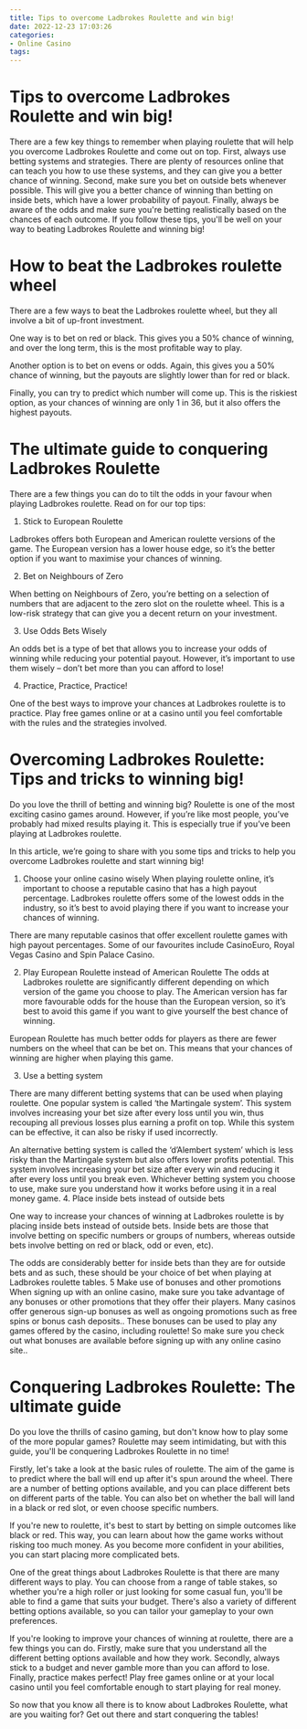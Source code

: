 ```yaml
---
title: Tips to overcome Ladbrokes Roulette and win big! 
date: 2022-12-23 17:03:26
categories:
- Online Casino
tags:
---
```



#  Tips to overcome Ladbrokes Roulette and win big! 

There are a few key things to remember when playing roulette that will help you overcome Ladbrokes Roulette and come out on top. First, always use betting systems and strategies. There are plenty of resources online that can teach you how to use these systems, and they can give you a better chance of winning. Second, make sure you bet on outside bets whenever possible. This will give you a better chance of winning than betting on inside bets, which have a lower probability of payout. Finally, always be aware of the odds and make sure you're betting realistically based on the chances of each outcome. If you follow these tips, you'll be well on your way to beating Ladbrokes Roulette and winning big!

#  How to beat the Ladbrokes roulette wheel 

There are a few ways to beat the Ladbrokes roulette wheel, but they all involve a bit of up-front investment.

One way is to bet on red or black. This gives you a 50% chance of winning, and over the long term, this is the most profitable way to play.

Another option is to bet on evens or odds. Again, this gives you a 50% chance of winning, but the payouts are slightly lower than for red or black.

Finally, you can try to predict which number will come up. This is the riskiest option, as your chances of winning are only 1 in 36, but it also offers the highest payouts.

#  The ultimate guide to conquering Ladbrokes Roulette 

There are a few things you can do to tilt the odds in your favour when playing Ladbrokes roulette. Read on for our top tips:

1. Stick to European Roulette

Ladbrokes offers both European and American roulette versions of the game. The European version has a lower house edge, so it’s the better option if you want to maximise your chances of winning.

2. Bet on Neighbours of Zero

When betting on Neighbours of Zero, you’re betting on a selection of numbers that are adjacent to the zero slot on the roulette wheel. This is a low-risk strategy that can give you a decent return on your investment.

3. Use Odds Bets Wisely

An odds bet is a type of bet that allows you to increase your odds of winning while reducing your potential payout. However, it’s important to use them wisely – don’t bet more than you can afford to lose!

4. Practice, Practice, Practice!

One of the best ways to improve your chances at Ladbrokes roulette is to practice. Play free games online or at a casino until you feel comfortable with the rules and the strategies involved.

#  Overcoming Ladbrokes Roulette: Tips and tricks to winning big! 

Do you love the thrill of betting and winning big? Roulette is one of the most exciting casino games around. However, if you’re like most people, you’ve probably had mixed results playing it. This is especially true if you’ve been playing at Ladbrokes roulette. 

In this article, we’re going to share with you some tips and tricks to help you overcome Ladbrokes roulette and start winning big! 

1. Choose your online casino wisely
When playing roulette online, it’s important to choose a reputable casino that has a high payout percentage. Ladbrokes roulette offers some of the lowest odds in the industry, so it’s best to avoid playing there if you want to increase your chances of winning. 

There are many reputable casinos that offer excellent roulette games with high payout percentages. Some of our favourites include CasinoEuro, Royal Vegas Casino and Spin Palace Casino. 

2. Play European Roulette instead of American Roulette
The odds at Ladbrokes roulette are significantly different depending on which version of the game you choose to play. The American version has far more favourable odds for the house than the European version, so it’s best to avoid this game if you want to give yourself the best chance of winning. 

European Roulette has much better odds for players as there are fewer numbers on the wheel that can be bet on. This means that your chances of winning are higher when playing this game. 

3. Use a betting system


There are many different betting systems that can be used when playing roulette. One popular system is called ‘the Martingale system’. This system involves increasing your bet size after every loss until you win, thus recouping all previous losses plus earning a profit on top. While this system can be effective, it can also be risky if used incorrectly. 

An alternative betting system is called the ‘d’Alembert system’ which is less risky than the Martingale system but also offers lower profits potential. This system involves increasing your bet size after every win and reducing it after every loss until you break even. Whichever betting system you choose to use, make sure you understand how it works before using it in a real money game. 
4. Place inside bets instead of outside bets

One way to increase your chances of winning at Ladbrokes roulette is by placing inside bets instead of outside bets. Inside bets are those that involve betting on specific numbers or groups of numbers, whereas outside bets involve betting on red or black, odd or even, etc). 

The odds are considerably better for inside bets than they are for outside bets and as such, these should be your choice of bet when playing at Ladbrokes roulette tables.  5 Make use of bonuses and other promotions When signing up with an online casino, make sure you take advantage of any bonuses or other promotions that they offer their players. Many casinos offer generous sign-up bonuses as well as ongoing promotions such as free spins or bonus cash deposits.. These bonuses can be used to play any games offered by the casino, including roulette! So make sure you check out what bonuses are available before signing up with any online casino site..

#  Conquering Ladbrokes Roulette: The ultimate guide

Do you love the thrills of casino gaming, but don't know how to play some of the more popular games? Roulette may seem intimidating, but with this guide, you'll be conquering Ladbrokes Roulette in no time!

Firstly, let's take a look at the basic rules of roulette. The aim of the game is to predict where the ball will end up after it's spun around the wheel. There are a number of betting options available, and you can place different bets on different parts of the table. You can also bet on whether the ball will land in a black or red slot, or even choose specific numbers.

If you're new to roulette, it's best to start by betting on simple outcomes like black or red. This way, you can learn about how the game works without risking too much money. As you become more confident in your abilities, you can start placing more complicated bets.

One of the great things about Ladbrokes Roulette is that there are many different ways to play. You can choose from a range of table stakes, so whether you're a high roller or just looking for some casual fun, you'll be able to find a game that suits your budget. There's also a variety of different betting options available, so you can tailor your gameplay to your own preferences.

If you're looking to improve your chances of winning at roulette, there are a few things you can do. Firstly, make sure that you understand all the different betting options available and how they work. Secondly, always stick to a budget and never gamble more than you can afford to lose. Finally, practice makes perfect! Play free games online or at your local casino until you feel comfortable enough to start playing for real money.

So now that you know all there is to know about Ladbrokes Roulette, what are you waiting for? Get out there and start conquering the tables!